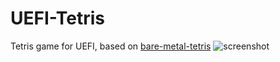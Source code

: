 # UEFI-Tetris 
Tetris game for UEFI, based on [bare-metal-tetris](https://github.com/programble/bare-metal-tetris) 
![screenshot](https://raw.githubusercontent.com/a1ive/uefi-tetris/master/screenshot.png) 